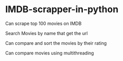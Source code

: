 # IMDB-scrapper-in-python

Can scrape top 100 movies on IMDB

Search Movies by name that get the url

Can compare and sort the movies by their rating

Can compare movies using multithreading 
